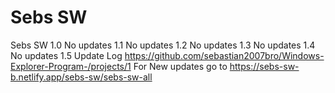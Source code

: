 # Sebs SW
Sebs SW 
1.0 No updates
1.1 No updates
1.2 No updates
1.3 No updates
1.4 No updates
1.5
Update Log
 https://github.com/sebastian2007bro/Windows-Explorer-Program-/projects/1
 For New updates go to https://sebs-sw-b.netlify.app/sebs-sw/sebs-sw-all
